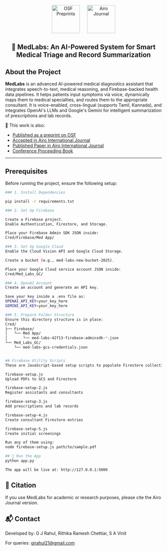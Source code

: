 <div align="center">
  <img src="https://osf.io/static/img/osf-sharing.png" alt="OSF Preprints" height="90" style="margin-right: 20px;">
  <img src="https://th.bing.com/th/id/R.47e8daaa41ec963d5cbfd458f37045d1?rik=kkJARg5sDo9zew&riu=http%3a%2f%2fairo.co.in%2fimages%2flogo.png&ehk=bR%2fdGNcUnfVIZUKhfrdJyv2b9ribA4RSeDSehAtGE%2fM%3d&risl=&pid=ImgRaw&r=0" alt="Airo Journal" height="90">
</div>

<h2 align="center">🧬 MedLabs: An AI-Powered System for Smart Medical Triage and Record Summarization</h2>

## About the Project

**MedLabs** is an advanced AI-powered medical diagnostics assistant that integrates speech-to-text, medical reasoning, and Firebase-backed health data pipelines. It helps patients input symptoms via voice, dynamically maps them to medical specialties, and routes them to the appropriate consultant. It is voice-enabled, cross-lingual (supports Tamil, Kannada), and integrates OpenAI's LLMs and Google's Gemini for intelligent summarization of prescriptions and lab records.

🔬 This work is also:
- [Published as a preprint on OSF](https://osf.io/preprints/osf/t7sbp_v1)
- [Accepted in Airo International Journal](https://www.airo.co.in/view-publication/2440)
- [Published Paper in Airo International Journal](https://drive.google.com/file/d/1Lftt_PuVVfSphpoOstpipbw3xMfNC2rq/view?usp=sharing)
- [Conference Proceeding Book](https://drive.google.com/file/d/1okVGr3w6MSqQ46iYY6DFEY8hmfdNzbIT/view?usp=sharing)

---

## Prerequisites

Before running the project, ensure the following setup:

```bash
### 1. Install Dependencies

pip install -r requirements.txt

### 2. Set Up Firebase

Create a Firebase project.
Enable Authentication, Firestore, and Storage.

Place your Firebase Admin SDK JSON inside:
Cred/Firebase/Med App/

### 3. Set Up Google Cloud
Enable the Cloud Vision API and Google Cloud Storage.

Create a bucket (e.g., med-labs-new-bucket-2025).

Place your Google Cloud service account JSON inside:
Cred/Med_Labs_GC/

### 4. OpenAI Account
Create an account and generate an API key.

Save your key inside a .env file as:
OPENAI_API_KEY=your_key_here
GEMINI_API_KEY=your_key_here

### 5. Prepare Folder Structure
Ensure this directory structure is in place:
Cred/
├── Firebase/
│   └── Med App/
│       └── med-labs-42f13-firebase-adminsdk-*.json
└── Med_Labs_GC/
    └── med-labs-gcs-credentials.json


## Firebase Utility Scripts
These are JavaScript-based setup scripts to populate Firestore collections:

firebase-setup.js
Upload PDFs to GCS and Firestore

firebase-setup-2.js
Register assistants and consultants

firebase-setup-3.js
Add prescriptions and lab records

firebase-setup-4.js
Create consultant Firestore entries

firebase-setup-5.js
Create initial screenings

Run any of them using:
node firebase-setup.js path/to/sample.pdf

## 🚀 Run the App
python app.py

The app will be live at: http://127.0.0.1:5000
```
## 📜 Citation
If you use MedLabs for academic or research purposes, please cite the Airo Journal version.

## 📬 Contact
Developed by: G J Rahul, Rithika Ramesh Chettiar, S A Vinit

For queries: gjrahul21@gmail.com
